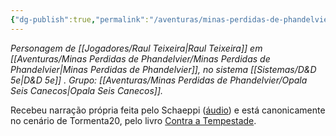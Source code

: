 ```yaml
---
{"dg-publish":true,"permalink":"/aventuras/minas-perdidas-de-phandelvier/xiao-li/"}
---
```


*Personagem de [[Jogadores/Raul Teixeira\|Raul Teixeira]] em [[Aventuras/Minas Perdidas de Phandelvier/Minas Perdidas de Phandelvier\|Minas Perdidas de Phandelvier]], no sistema [[Sistemas/D&D 5e\|D&D 5e]] .*
*Grupo: [[Aventuras/Minas Perdidas de Phandelvier/Opala Seis Canecos\|Opala Seis Canecos]].*

Recebeu narração própria feita pelo Schaeppi ([áudio](https://drive.google.com/file/d/1FjmLCcTHwXyPyMaUy-qTsLRTikviWwPv/view?usp=drivesdk)) e está canonicamente no cenário de Tormenta20, pelo livro [Contra a Tempestade](https://jamboeditora.com.br/produto/contra-a-tempestade/).